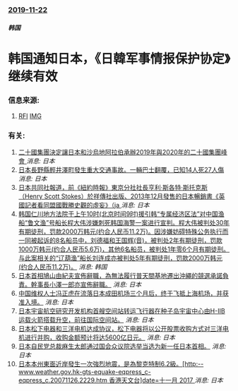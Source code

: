 ### [2019-11-22](/news/2019/11/22/index.md)

##### 韩国
#  韩国通知日本，《日韓军事情报保护协定》继续有效 




### 信息来源:

1. [RFI](http://www.rfi.fr/cn/%E4%BA%9A%E6%B4%B2/20191122-%E6%9C%80%E5%90%8E%E6%97%B6%E5%88%BB-%E9%9F%A9%E5%9B%BD%E5%86%B3%E5%AE%9A%E4%BB%8D%E7%BB%AD%E5%86%9B%E4%BA%8B%E6%83%85%E6%8A%A5%E4%BF%9D%E6%8A%A4%E5%8D%8F%E5%AE%9A-%E7%BE%8E%E6%97%A5%E6%9A%82%E6%9D%BE%E5%8F%A3%E6%B0%94) [IMG](http://scd.cn.rfi.fr/sites/chinese.filesrfi/imagecache/rfi_16x9_1024_578/sites/images.rfi.fr/files/aefimagesnew/aef_image/rh.jpg)

### 有关:

1. [二十國集團決定讓日本和沙烏地阿拉伯承辦2019年與2020年的二十國集團峰會 ](/zh/news/2017/07/8/二十國集團決定讓日本和沙烏地阿拉伯承辦2019年與2020年的二十國集團峰會.md) _消息: 日本_
2. [日本長野縣輕井澤町發生重大交通事故。一輛巴士翻覆，已知14人死27人傷](/zh/news/2016/01/15/日本長野縣輕井澤町發生重大交通事故-一輛巴士翻覆-已知14人死27人傷.md) _消息: 日本_
3. [ 日本共同社報道，前《紐約時報》東京分社社長亨利·斯各特·斯托克斯（Henry Scott Stokes）於祥傳社出版、2013年12月發售的日本暢銷書《英國記者看同盟國戰勝史觀的虛妄》（ja ](/zh/news/2014/05/8/日本共同社報道-前-紐約時報-東京分社社長亨利-斯各特-斯托克斯-Henry-Scott-Stokes-於祥傳社出版.md) _消息: 日本_
4. [ 韩国仁川地方法院于上午10时(北京时间9时)援引韩“专属经济区法”对中国渔船“鲁文渔”号船长程大伟涉嫌刺死韩国海警一案进行宣判。程大伟被判处30年有期徒刑，罚款2000万韩元(约合人民币11.2万)。因涉嫌妨碍特殊公务执行而一同被起诉的8名船员中，刘德福和王国辉(音)，被判处2年有期徒刑，罚款1000万韩元(约合人民币5.6万)，其他6名船员，被判处1年零6个月有期徒刑。与此案相关的“辽葫渔”船长刘连成亦被判处5年有期徒刑，罚款2000万韩元(约合人民币11.2万)。](/zh/news/2012/04/19/韩国仁川地方法院于上午10时-北京时间9时-援引韩-专属经济区法-对中国渔船-鲁文渔-号船长程大伟涉嫌刺死韩国海警一案.md) _消息: 韩国_
5. [ 日本首相鳩山由紀夫宣佈辭職，為無法履行普天間基地遷出沖繩的競選承諾負責。幹事長小澤一郎亦宣佈辭職。](/zh/news/2010/06/2/日本首相鳩山由紀夫宣佈辭職-為無法履行普天間基地遷出沖繩的競選承諾負責-幹事長小澤一郎亦宣佈辭職.md) _消息: 日本_
6. [ 中国维权人士冯正虎在流落日本成田机场三个月后，终于飞抵上海机场，并获准入境。](/zh/news/2010/02/12/中国维权人士冯正虎在流落日本成田机场三个月后-终于飞抵上海机场-并获准入境.md) _消息: 日本_
7. [日本宇宙航空研究开发机构首艘空间站转运飞行器在种子岛宇宙中心由H-IIB运载火箭搭载升空，前往国际空间站。](/zh/news/2009/09/11/日本宇宙航空研究开发机构首艘空间站转运飞行器在种子岛宇宙中心由H-IIB运载火箭搭载升空-前往国际空间站.md) _消息: 日本_
8. [日本松下电器和三洋电机达成协议，松下电器将以公开股票收购方式对三洋电机进行并购，收购金额预计将达5600亿日元。](/zh/news/2008/12/19/日本松下电器和三洋电机达成协议-松下电器将以公开股票收购方式对三洋电机进行并购-收购金额预计将达5600亿日元.md) _消息: 日本_
9. [日本自民党总裁麻生太郎通过国会众议院选举当选为新一任日本首相。](/zh/news/2008/09/24/日本自民党总裁麻生太郎通过国会众议院选举当选为新一任日本首相.md) _消息: 日本_
10. [日本本州東面近岸發生一次強烈地震，是為黎克特制6.2級。[http:--www.weather.gov.hk-gts-equake-eqpress_c-eqpress_c.20071126.2229.htm 香港天文台]date=十一月 2017 ](/zh/news/2007/11/26/日本本州東面近岸發生一次強烈地震-是為黎克特制62級-http-wwwweathergovhk-gts-e.md) _消息: 日本_
